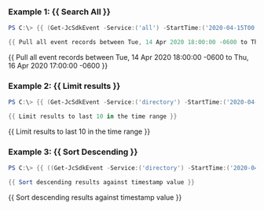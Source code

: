 ### Example 1: {{ Search All }}

```powershell
PS C:\> {{ (Get-JcSdkEvent -Service:('all') -StartTime:('2020-04-15T00:00:00Z') -EndTime:('2020-04-16T23:00:00Z')).ToJsonString()| ConvertFrom-Json }}

{{ Pull all event records between Tue, 14 Apr 2020 18:00:00 -0600 to Thu, 16 Apr 2020 17:00:00 -0600 }}
```

{{ Pull all event records between Tue, 14 Apr 2020 18:00:00 -0600 to Thu, 16 Apr 2020 17:00:00 -0600 }}

### Example 2: {{ Limit results }}

```powershell
PS C:\> {{ (Get-JcSdkEvent -Service:('directory') -StartTime:('2020-04-15T00:00:00Z') -Limit:('10') -EndTime:('2020-04-16T23:00:00Z')).ToJsonString()| ConvertFrom-Json }}

{{ Limit results to last 10 in the time range }}
```

{{ Limit results to last 10 in the time range }}

### Example 3: {{ Sort Descending }}

```powershell
PS C:\> {{ ((Get-JcSdkEvent -Service:('directory') -StartTime:('2020-04-15T00:00:00Z') -Sort:("DESC") -EndTime:('2020-04-16T23:00:00Z')).ToJsonString()| ConvertFrom-Json }}

{{ Sort descending results against timestamp value }}
```

{{ Sort descending results against timestamp value }}